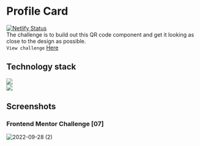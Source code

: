 # Profile Card

[![Netlify Status](https://api.netlify.com/api/v1/badges/eb8b9fff-f584-49cd-bcde-ef1044916a9f/deploy-status)](https://app.netlify.com/sites/cool-froyo-128ce8/deploys)\
The challenge is to build out this QR code component and get it looking as close to the design as possible. \
```View challenge``` [Here](https://cool-froyo-128ce8.netlify.app/)

## Technology stack

![](https://img.shields.io/badge/Markdown-HTML-informational)\
![](https://img.shields.io/badge/Frontend-CSS-blue)

## Screenshots

### Frontend Mentor Challenge [07]

![2022-09-28 (2)](https://user-images.githubusercontent.com/76579075/192621403-b91a803e-3196-4e8b-9a53-b9a0f3d8a5b4.png)
